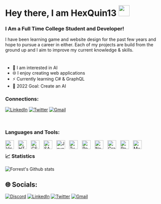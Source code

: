 # Hey there, I am HexQuin13 <img src="https://raw.githubusercontent.com/MartinHeinz/MartinHeinz/master/wave.gif" width="35px">

### I Am a Full Time College Student and Developer!

I have been learning game and website design for the past few years and hope to pursue a career in either. Each of my projects are build from the ground up and I aim to improve my current knowledge & skills.

#

- 🤖 I am interested in AI
- 🌐 I enjoy creating web applications 
- ⚡ Currently learning C# & GraphQL
- 🥅 2022 Goal: Create an AI

### Connections:
[![LinkedIn](https://img.shields.io/badge/LinkedIn-%230077B5.svg?style=for-the-badge&logo=linkedin&logoColor=white)](https://linkedin.com/in/ashton-sartain-53774922b/)
[![Twitter](https://img.shields.io/badge/Twitter-1DA1F2?style=for-the-badge&logo=twitter&logoColor=white)](https://twitter.com/HexQuin13)
[![Gmail](https://img.shields.io/badge/Gmail-D14836?style=for-the-badge&logo=gmail&logoColor=white)](mailto:hexquin13@gmail.com)

<br />

### Languages and Tools:

<img align="left" alt="Visual Studio Code" width="28px" src="https://cdn.jsdelivr.net/gh/devicons/devicon/icons/vscode/vscode-original.svg" style="padding-right: 10px;" />
<img align="left" alt="HTML" width="28px" src="https://cdn.jsdelivr.net/gh/devicons/devicon/icons/html5/html5-original.svg" style="padding-right: 10px;" />
<img align="left" alt="CSS" width="28px" src="https://cdn.jsdelivr.net/gh/devicons/devicon/icons/css3/css3-original.svg" style="padding-right: 10px;" />
<img align="left" alt="SASS" width="28px" src="https://cdn.jsdelivr.net/gh/devicons/devicon/icons/sass/sass-original.svg" style="padding-right: 10px;" />
<img align="left" alt="JavaScript" width="28px" src="https://cdn.jsdelivr.net/gh/devicons/devicon/icons/javascript/javascript-original.svg" style="padding-right: 10px;" />
<img align="left" alt="Typescript" width="28px" src="https://cdn.jsdelivr.net/gh/devicons/devicon/icons/typescript/typescript-original.svg" style="padding-right: 10px;" />
<img align="left" alt="React" width="28px" src="https://cdn.jsdelivr.net/gh/devicons/devicon/icons/react/react-original.svg" style="padding-right: 10px;" />
<img align="left" alt="NodeJs" width="28px" src="https://cdn.jsdelivr.net/gh/devicons/devicon/icons/nodejs/nodejs-original.svg" style="padding-right: 10px;" />
<img align="left" alt="GraphQL" width="28px" src="https://cdn.jsdelivr.net/gh/devicons/devicon/icons/graphql/graphql-plain.svg" style="padding-right: 10px;" />
<img align="left" alt="Postgresql" width="28px" src="https://cdn.jsdelivr.net/gh/devicons/devicon/icons/postgresql/postgresql-original.svg" style="padding-right: 10px;" />
<img align="left" alt="MySQL" width="28px" src="https://cdn.jsdelivr.net/gh/devicons/devicon/icons/mysql/mysql-original.svg" style="padding-right: 10px;" />

<br />

### 📈 Statistics

![Forrest's Github stats](https://github-readme-stats.vercel.app/api?username=HexQuin13&show_icons=true&theme=dark)

## 🌐 Socials:
[![Discord](https://img.shields.io/badge/Discord-%237289DA.svg?style=for-the-badge&logo=discord&logoColor=white)](https://discord.com)
[![LinkedIn](https://img.shields.io/badge/LinkedIn-%230077B5.svg?style=for-the-badge&logo=linkedin&logoColor=white)](https://linkedin.com/in/ashton-sartain-53774922b/)
[![Twitter](https://img.shields.io/badge/Twitter-1DA1F2?style=for-the-badge&logo=twitter&logoColor=white)](https://twitter.com/HexQuin13)
[![Gmail](https://img.shields.io/badge/Gmail-D14836?style=for-the-badge&logo=gmail&logoColor=white)](mailto:hexquin13@gmail.com)
